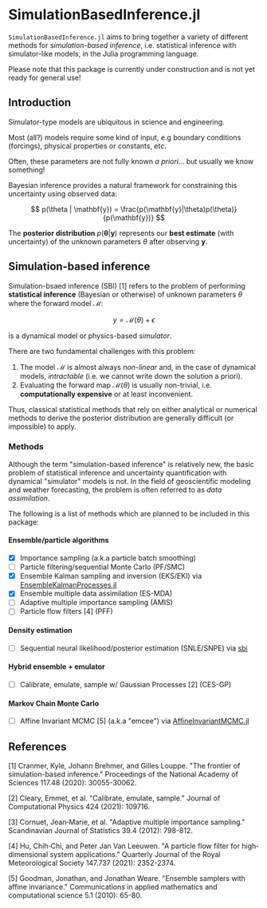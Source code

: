 # SimulationBasedInference.jl

`SimulationBasedInference.jl` aims to bring together a variety of different methods for *simulation-based inference*, i.e. statistical inference with simulator-like models, in the Julia programming language.

Please note that this package is currently under construction and is not yet ready for general use!

## Introduction
Simulator-type models are ubiquitous in science and engineering.

Most (all?) models require some kind of input, e.g boundary conditions (forcings), physical properties or constants, etc.

Often, these parameters are not fully known *a priori*... but usually we know something!

Bayesian inference provides a natural framework for constraining this uncertainty using observed data:

$$
p(\theta | \mathbf{y}) = \frac{p(\mathbf{y}|\theta)p(\theta)}{p(\mathbf{y})}
$$

The **posterior distribution** $p(\boldsymbol{\theta} | \mathbf{y})$ represents our **best estimate** (with uncertainty) of the unknown parameters $\theta$ after observing $\mathbf{y}$.

## Simulation-based inference

Simulation-bsaed inference (SBI) [1] refers to the problem of performing **statistical inference** (Bayesian or otherwise) of unknown parameters $\theta$ where the forward model $\mathcal{M}$:

$$
y = \mathcal{M}(\theta) + \epsilon
$$

is a dynamical model or physics-based *simulator*.

There are two fundamental challenges with this problem:
1. The model $\mathcal{M}$ is almost always *non-linear* and, in the case of dynamical models, *intractable* (i.e. we cannot write down the solution a priori).
2. Evaluating the forward map $\mathcal{M}(\theta)$ is usually non-trivial, i.e. **computationally expensive** or at least inconvenient.

Thus, classical statistical methods that rely on either analytical or numerical methods to derive the posterior distribution are generally difficult (or impossible) to apply.

### Methods

Although the term "simulation-based inference" is relatively new, the basic problem of statistical inference and uncertainty quantification with dynamical "simulator" models is not. In the field of geoscientific modeling and weather forecasting, the problem is often referred to as *data assimilation*.

The following is a list of methods which are planned to be included in this package:

#### Ensemble/particle algorithms

  - [x] Importance sampling (a.k.a particle batch smoothing)
  - [ ] Particle filtering/sequential Monte Carlo (PF/SMC)
  - [x] Ensemble Kalman sampling and inversion (EKS/EKI) via [EnsembleKalmanProcesses.jl](https://github.com/CliMA/EnsembleKalmanProcesses.jl)
  - [x] Ensemble multiple data assimilation (ES-MDA)
  - [ ] Adaptive multiple importance sampling (AMIS)
  - [ ] Particle flow filters [4] (PFF)

#### Density estimation
  - [ ] Sequential neural likelihood/posterior estimation (SNLE/SNPE) via [sbi](https://sbi-dev.github.io/sbi/)

#### Hybrid ensemble + emulator
  - [ ] Calibrate, emulate, sample w/ Gaussian Processes [2] (CES-GP)

#### Markov Chain Monte Carlo
  - [ ] Affine Invariant MCMC [5] (a.k.a "emcee") via [AffineInvariantMCMC.jl](https://github.com/madsjulia/AffineInvariantMCMC.jl)

## References
[1] Cranmer, Kyle, Johann Brehmer, and Gilles Louppe. "The frontier of simulation-based inference." Proceedings of the National Academy of Sciences 117.48 (2020): 30055-30062.

[2] Cleary, Emmet, et al. "Calibrate, emulate, sample." Journal of Computational Physics 424 (2021): 109716.

[3] Cornuet, Jean‐Marie, et al. "Adaptive multiple importance sampling." Scandinavian Journal of Statistics 39.4 (2012): 798-812.

[4] Hu, Chih‐Chi, and Peter Jan Van Leeuwen. "A particle flow filter for high‐dimensional system applications." Quarterly Journal of the Royal Meteorological Society 147.737 (2021): 2352-2374.

[5] Goodman, Jonathan, and Jonathan Weare. "Ensemble samplers with affine invariance." Communications in applied mathematics and computational science 5.1 (2010): 65-80.
